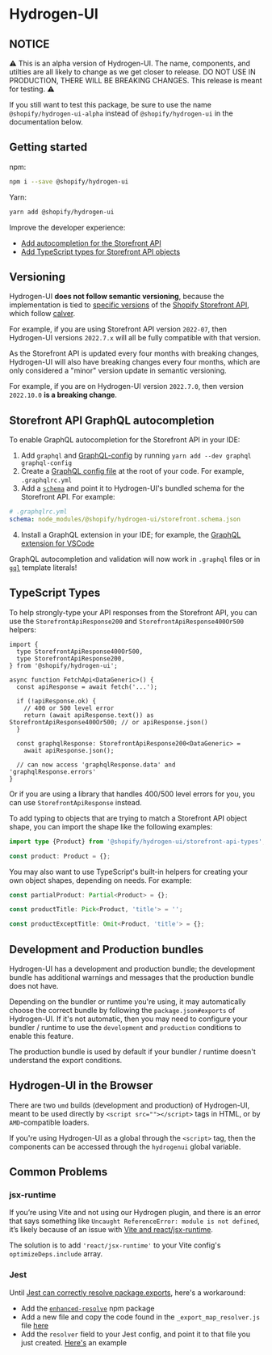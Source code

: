 # Hydrogen-UI

## NOTICE

⚠️ This is an alpha version of Hydrogen-UI. The name, components, and utilties are all likely to change as we get closer to release. DO NOT USE IN PRODUCTION, THERE WILL BE BREAKING CHANGES. This release is meant for testing. ⚠️

If you still want to test this package, be sure to use the name `@shopify/hydrogen-ui-alpha` instead of `@shopify/hydrogen-ui` in the documentation below.

## Getting started

npm:

```bash
npm i --save @shopify/hydrogen-ui
```

Yarn:

```bash
yarn add @shopify/hydrogen-ui
```

Improve the developer experience:

- [Add autocompletion for the Storefront API](#storefront-api-graphql-autocompletion)
- [Add TypeScript types for Storefront API objects](#typescript-types)

## Versioning

Hydrogen-UI **does not follow semantic versioning**, because the implementation is tied to [specific versions](https://shopify.dev/api/usage/versioning#release-schedule) of the [Shopify Storefront API](https://shopify.dev/api/storefront), which follow [calver](https://calver.org/).

For example, if you are using Storefront API version `2022-07`, then Hydrogen-UI versions `2022.7.x` will all be fully compatible with that version.

As the Storefront API is updated every four months with breaking changes, Hydrogen-UI will also have breaking changes every four months, which are only considered a "minor" version update in semantic versioning.

For example, if you are on Hydrogen-UI version `2022.7.0`, then version `2022.10.0` **is a breaking change**.

## Storefront API GraphQL autocompletion

To enable GraphQL autocompletion for the Storefront API in your IDE:

1. Add `graphql` and [GraphQL-config](https://www.graphql-config.com/docs/user/user-installation) by running `yarn add --dev graphql graphql-config`
2. Create a [GraphQL config file](https://www.graphql-config.com/docs/user/user-usage) at the root of your code. For example, `.graphqlrc.yml`
3. Add a [`schema`](https://www.graphql-config.com/docs/user/user-schema) and point it to Hydrogen-UI's bundled schema for the Storefront API. For example:

```yml
# .graphqlrc.yml
schema: node_modules/@shopify/hydrogen-ui/storefront.schema.json
```

4. Install a GraphQL extension in your IDE; for example, the [GraphQL extension for VSCode](https://marketplace.visualstudio.com/items?itemName=GraphQL.vscode-graphql)

GraphQL autocompletion and validation will now work in `.graphql` files or in [`gql`](https://github.com/apollographql/graphql-tag) template literals!

## TypeScript Types

To help strongly-type your API responses from the Storefront API, you can use the `StorefrontApiResponse200` and `StorefrontApiResponse400Or500` helpers:

```tsx
import {
  type StorefrontApiResponse400Or500,
  type StorefrontApiResponse200,
} from '@shopify/hydrogen-ui';

async function FetchApi<DataGeneric>() {
  const apiResponse = await fetch('...');

  if (!apiResponse.ok) {
    // 400 or 500 level error
    return (await apiResponse.text()) as StorefrontApiResponse400Or500; // or apiResponse.json()
  }

  const graphqlResponse: StorefrontApiResponse200<DataGeneric> =
    await apiResponse.json();

  // can now access 'graphqlResponse.data' and 'graphqlResponse.errors'
}
```

Or if you are using a library that handles 400/500 level errors for you, you can use `StorefrontApiResponse` instead.

To add typing to objects that are trying to match a Storefront API object shape, you can import the shape like the following examples:

```ts
import type {Product} from '@shopify/hydrogen-ui/storefront-api-types';

const product: Product = {};
```

You may also want to use TypeScript's built-in helpers for creating your own object shapes, depending on needs. For example:

```ts
const partialProduct: Partial<Product> = {};

const productTitle: Pick<Product, 'title'> = '';

const productExceptTitle: Omit<Product, 'title'> = {};
```

## Development and Production bundles

Hydrogen-UI has a development and production bundle; the development bundle has additional warnings and messages that the production bundle does not have.

Depending on the bundler or runtime you're using, it may automatically choose the correct bundle by following the `package.json#exports` of Hydrogen-UI. If it's not automatic, then you may need to configure your bundler / runtime to use the `development` and `production` conditions to enable this feature.

The production bundle is used by default if your bundler / runtime doesn't understand the export conditions.

## Hydrogen-UI in the Browser

There are two `umd` builds (development and production) of Hydrogen-UI, meant to be used directly by `<script src=""></script>` tags in HTML, or by `AMD`-compatible loaders.

If you're using Hydrogen-UI as a global through the `<script>` tag, then the components can be accessed through the `hydrogenui` global variable.

## Common Problems

### jsx-runtime

If you’re using Vite and not using our Hydrogen plugin, and there is an error that says something like `Uncaught ReferenceError: module is not defined`, it’s likely because of an issue with [Vite and react/jsx-runtime](https://github.com/vitejs/vite/issues/6215).

The solution is to add `'react/jsx-runtime'` to your Vite config's `optimizeDeps.include` array.

### Jest

Until [Jest can correctly resolve package.exports](https://github.com/facebook/jest/issues/9771), here's a workaround:

- Add the [`enhanced-resolve`](https://www.npmjs.com/package/enhanced-resolve) npm package
- Add a new file and copy the code found in the `_export_map_resolver.js` file [here](https://github.com/ceramicnetwork/js-dag-jose/commit/51750b4266bc57ae56af05e0899acf38c519799b#diff-3f698d0dc0e17487612dbe228105aa820683a2eb38343929c1c45d9a8aa479f8)
- Add the `resolver` field to your Jest config, and point it to that file you just created. [Here's](https://github.com/ceramicnetwork/js-dag-jose/commit/51750b4266bc57ae56af05e0899acf38c519799b#diff-7ae45ad102eab3b6d7e7896acd08c427a9b25b346470d7bc6507b6481575d519R55) an example
